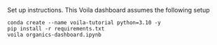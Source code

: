 Set up instructions. This Voila dashboard assumes the following setup

```
conda create --name voila-tutorial python=3.10 -y
pip install -r requirements.txt
voila organics-dashboard.ipynb
```